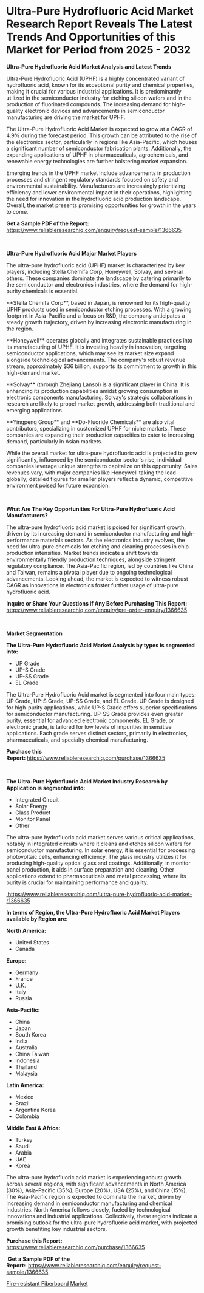 <p><h1>Ultra-Pure Hydrofluoric Acid Market Research Report Reveals The Latest Trends And Opportunities of this Market for Period from 2025 - 2032</h1></p><p><strong>Ultra-Pure Hydrofluoric Acid Market Analysis and Latest Trends</strong></p>
<p><p>Ultra-Pure Hydrofluoric Acid (UPHF) is a highly concentrated variant of hydrofluoric acid, known for its exceptional purity and chemical properties, making it crucial for various industrial applications. It is predominantly utilized in the semiconductor industry for etching silicon wafers and in the production of fluorinated compounds. The increasing demand for high-quality electronic devices and advancements in semiconductor manufacturing are driving the market for UPHF.</p><p>The Ultra-Pure Hydrofluoric Acid Market is expected to grow at a CAGR of 4.9% during the forecast period. This growth can be attributed to the rise of the electronics sector, particularly in regions like Asia-Pacific, which houses a significant number of semiconductor fabrication plants. Additionally, the expanding applications of UPHF in pharmaceuticals, agrochemicals, and renewable energy technologies are further bolstering market expansion. </p><p>Emerging trends in the UPHF market include advancements in production processes and stringent regulatory standards focused on safety and environmental sustainability. Manufacturers are increasingly prioritizing efficiency and lower environmental impact in their operations, highlighting the need for innovation in the hydrofluoric acid production landscape. Overall, the market presents promising opportunities for growth in the years to come.</p></p>
<p><strong>Get a Sample PDF of the Report:&nbsp;</strong> <a href="https://www.reliableresearchiq.com/enquiry/request-sample/1366635?utm_campaign=3252&utm_medium=2&utm_source=Github&utm_content=ia&utm_term=22032025&utm_id=ultra-pure-hydrofluoric-acid">https://www.reliableresearchiq.com/enquiry/request-sample/1366635</a></p>
<p>&nbsp;</p>
<p><strong>Ultra-Pure Hydrofluoric Acid Major Market Players</strong></p>
<p><p>The ultra-pure hydrofluoric acid (UPHF) market is characterized by key players, including Stella Chemifa Corp, Honeywell, Solvay, and several others. These companies dominate the landscape by catering primarily to the semiconductor and electronics industries, where the demand for high-purity chemicals is essential.</p><p>**Stella Chemifa Corp**, based in Japan, is renowned for its high-quality UPHF products used in semiconductor etching processes. With a growing footprint in Asia-Pacific and a focus on R&D, the company anticipates a steady growth trajectory, driven by increasing electronic manufacturing in the region.</p><p>**Honeywell** operates globally and integrates sustainable practices into its manufacturing of UPHF. It is investing heavily in innovation, targeting semiconductor applications, which may see its market size expand alongside technological advancements. The company's robust revenue stream, approximately $36 billion, supports its commitment to growth in this high-demand market.</p><p>**Solvay** (through Zhejiang Lansol) is a significant player in China. It is enhancing its production capabilities amidst growing consumption in electronic components manufacturing. Solvay's strategic collaborations in research are likely to propel market growth, addressing both traditional and emerging applications.</p><p>**Yingpeng Group** and **Do-Fluoride Chemicals** are also vital contributors, specializing in customized UPHF for niche markets. These companies are expanding their production capacities to cater to increasing demand, particularly in Asian markets.</p><p>While the overall market for ultra-pure hydrofluoric acid is projected to grow significantly, influenced by the semiconductor sector's rise, individual companies leverage unique strengths to capitalize on this opportunity. Sales revenues vary, with major companies like Honeywell taking the lead globally; detailed figures for smaller players reflect a dynamic, competitive environment poised for future expansion.</p></p>
<p>&nbsp;</p>
<p><strong>What Are The Key Opportunities For Ultra-Pure Hydrofluoric Acid Manufacturers?</strong></p>
<p><p>The ultra-pure hydrofluoric acid market is poised for significant growth, driven by its increasing demand in semiconductor manufacturing and high-performance materials sectors. As the electronics industry evolves, the need for ultra-pure chemicals for etching and cleaning processes in chip production intensifies. Market trends indicate a shift towards environmentally friendly production techniques, alongside stringent regulatory compliance. The Asia-Pacific region, led by countries like China and Taiwan, remains a pivotal player due to ongoing technological advancements. Looking ahead, the market is expected to witness robust CAGR as innovations in electronics foster further usage of ultra-pure hydrofluoric acid.</p></p>
<p><strong>Inquire or Share Your Questions If Any Before Purchasing This Report:</strong> <a href="https://www.reliableresearchiq.com/enquiry/pre-order-enquiry/1366635?utm_campaign=3252&utm_medium=2&utm_source=Github&utm_content=ia&utm_term=22032025&utm_id=ultra-pure-hydrofluoric-acid">https://www.reliableresearchiq.com/enquiry/pre-order-enquiry/1366635</a></p>
<p>&nbsp;</p>
<p><strong>Market Segmentation</strong></p>
<p><strong>The Ultra-Pure Hydrofluoric Acid Market Analysis by types is segmented into:</strong></p>
<p><ul><li>UP Grade</li><li>UP-S Grade</li><li>UP-SS Grade</li><li>EL Grade</li></ul></p>
<p><p>The Ultra-Pure Hydrofluoric Acid market is segmented into four main types: UP Grade, UP-S Grade, UP-SS Grade, and EL Grade. UP Grade is designed for high-purity applications, while UP-S Grade offers superior specifications for semiconductor manufacturing. UP-SS Grade provides even greater purity, essential for advanced electronic components. EL Grade, or electronic grade, is tailored for low levels of impurities in sensitive applications. Each grade serves distinct sectors, primarily in electronics, pharmaceuticals, and specialty chemical manufacturing.</p></p>
<p><strong>Purchase this Report:&nbsp;</strong><a href="https://www.reliableresearchiq.com/purchase/1366635?utm_campaign=3252&utm_medium=2&utm_source=Github&utm_content=ia&utm_term=22032025&utm_id=ultra-pure-hydrofluoric-acid">https://www.reliableresearchiq.com/purchase/1366635</a></p>
<p>&nbsp;</p>
<p><strong>The Ultra-Pure Hydrofluoric Acid Market Industry Research by Application is segmented into:</strong></p>
<p><ul><li>Integrated Circuit</li><li>Solar Energy</li><li>Glass Product</li><li>Monitor Panel</li><li>Other</li></ul></p>
<p><p>The ultra-pure hydrofluoric acid market serves various critical applications, notably in integrated circuits where it cleans and etches silicon wafers for semiconductor manufacturing. In solar energy, it is essential for processing photovoltaic cells, enhancing efficiency. The glass industry utilizes it for producing high-quality optical glass and coatings. Additionally, in monitor panel production, it aids in surface preparation and cleaning. Other applications extend to pharmaceuticals and metal processing, where its purity is crucial for maintaining performance and quality.</p></p>
<p><a href="https://www.reliableresearchiq.com/ultra-pure-hydrofluoric-acid-market-r1366635?utm_campaign=3252&utm_medium=2&utm_source=Github&utm_content=ia&utm_term=22032025&utm_id=ultra-pure-hydrofluoric-acid">&nbsp;https://www.reliableresearchiq.com/ultra-pure-hydrofluoric-acid-market-r1366635</a></p>
<p><strong>In terms of Region, the Ultra-Pure Hydrofluoric Acid Market Players available by Region are:</strong></p>
<p>
    <p> <strong> North America: </strong>
        <ul>
            <li>United States</li>
            <li>Canada</li>
        </ul>
        </p> 
    <p> <strong> Europe: </strong>
        <ul>
            <li>Germany</li>
            <li>France</li>
            <li>U.K.</li>
            <li>Italy</li>
            <li>Russia</li>
        </ul>
        </p> 
    <p> <strong> Asia-Pacific: </strong>
        <ul>
            <li>China</li>
            <li>Japan</li>
            <li>South Korea</li>
            <li>India</li>
            <li>Australia</li>
            <li>China Taiwan</li>
            <li>Indonesia</li>
            <li>Thailand</li>
            <li>Malaysia</li>
        </ul>
        </p> 
    <p> <strong> Latin America: </strong>
        <ul>
            <li>Mexico</li>
            <li>Brazil</li>
            <li>Argentina Korea</li>
            <li>Colombia</li>
        </ul>
        </p> 
    <p> <strong> Middle East & Africa: </strong>
        <ul>
            <li>Turkey</li>
            <li>Saudi</li>
            <li>Arabia</li>
            <li>UAE</li>
            <li>Korea</li>
        </ul>
    </p>
    </p>
<p><p>The ultra-pure hydrofluoric acid market is experiencing robust growth across several regions, with significant advancements in North America (30%), Asia-Pacific (35%), Europe (20%), USA (25%), and China (15%). The Asia-Pacific region is expected to dominate the market, driven by increasing demand in semiconductor manufacturing and chemical industries. North America follows closely, fueled by technological innovations and industrial applications. Collectively, these regions indicate a promising outlook for the ultra-pure hydrofluoric acid market, with projected growth benefiting key industrial sectors.</p></p>
<p><strong>Purchase this Report: </strong><a href="https://www.reliableresearchiq.com/purchase/1366635?utm_campaign=3252&utm_medium=2&utm_source=Github&utm_content=ia&utm_term=22032025&utm_id=ultra-pure-hydrofluoric-acid">https://www.reliableresearchiq.com/purchase/1366635</a></p>
<p>&nbsp;<strong>Get a Sample PDF of the Report:&nbsp;&nbsp;</strong><a href="https://www.reliableresearchiq.com/enquiry/request-sample/1366635?utm_campaign=3252&utm_medium=2&utm_source=Github&utm_content=ia&utm_term=22032025&utm_id=ultra-pure-hydrofluoric-acid">https://www.reliableresearchiq.com/enquiry/request-sample/1366635</a></p>
<p><strong></strong></p>
<p><p><a href="https://github.com/organophelia8282/Market-Research-Report-List-1/blob/main/fire-resistant-fiberboard-market.md?utm_campaign=3252&utm_medium=2&utm_source=Github&utm_content=ia&utm_term=22032025&utm_id=ultra-pure-hydrofluoric-acid">Fire-resistant Fiberboard Market</a></p></p>